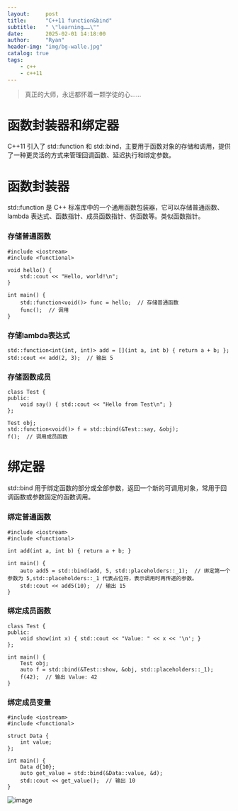 ```yaml
---
layout:     post
title:      "C++11 function&bind"
subtitle:   " \"learning……\""
date:       2025-02-01 14:18:00
author:     "Ryan"
header-img: "img/bg-walle.jpg"
catalog: true
tags:
    - c++
    - c++11
---
```


> 真正的大师，永远都怀着一颗学徒的心......

# 函数封装器和绑定器  
C++11 引入了 std::function 和 std::bind，主要用于函数对象的存储和调用，提供了一种更灵活的方式来管理回调函数、延迟执行和绑定参数。  

# 函数封装器  
std::function 是 C++ 标准库中的一个通用函数包装器，它可以存储普通函数、lambda 表达式、函数指针、成员函数指针、仿函数等。类似函数指针。  

### 存储普通函数  
````
#include <iostream>
#include <functional>

void hello() {
    std::cout << "Hello, world!\n";
}

int main() {
    std::function<void()> func = hello;  // 存储普通函数
    func();  // 调用
}
````

### 存储lambda表达式
````
std::function<int(int, int)> add = [](int a, int b) { return a + b; };
std::cout << add(2, 3);  // 输出 5
````

### 存储函数成员  
````
class Test {
public:
    void say() { std::cout << "Hello from Test\n"; }
};

Test obj;
std::function<void()> f = std::bind(&Test::say, &obj);
f();  // 调用成员函数
````
# 绑定器  
std::bind 用于绑定函数的部分或全部参数，返回一个新的可调用对象，常用于回调函数或参数固定的函数调用。  

### 绑定普通函数  
````
#include <iostream>
#include <functional>

int add(int a, int b) { return a + b; }

int main() {
    auto add5 = std::bind(add, 5, std::placeholders::_1);  // 绑定第一个参数为 5,std::placeholders::_1 代表占位符，表示调用时再传递的参数。
    std::cout << add5(10);  // 输出 15
}
````

### 绑定成员函数  
````
class Test {
public:
    void show(int x) { std::cout << "Value: " << x << '\n'; }
};

int main() {
    Test obj;
    auto f = std::bind(&Test::show, &obj, std::placeholders::_1);
    f(42);  // 输出 Value: 42
}
````

### 绑定成员变量  
````
#include <iostream>
#include <functional>

struct Data {
    int value;
};

int main() {
    Data d{10};
    auto get_value = std::bind(&Data::value, &d);
    std::cout << get_value();  // 输出 10
}
````

![image](https://github.com/user-attachments/assets/2eb79dac-2c02-4dfc-8cfc-0bdc4625ce99)








